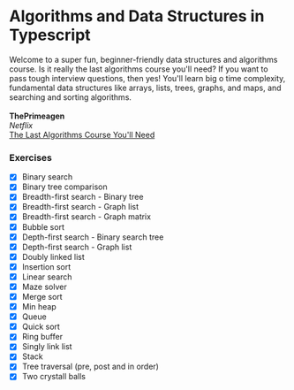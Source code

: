# Algorithms and Data Structures in Typescript

Welcome to a super fun, beginner-friendly data structures and algorithms course. Is it really the last algorithms course you'll need? If you want to pass tough interview questions, then yes! You'll learn big o time complexity, fundamental data structures like arrays, lists, trees, graphs, and maps, and searching and sorting algorithms.<br><br>
**ThePrimeagen**<br>
_Netflix_<br>
[The Last Algorithms Course You'll Need](https://frontendmasters.com/courses/algorithms)

### Exercises

- [x] Binary search
- [x] Binary tree comparison
- [x] Breadth-first search - Binary tree
- [x] Breadth-first search - Graph list
- [x] Breadth-first search - Graph matrix
- [x] Bubble sort
- [x] Depth-first search - Binary search tree
- [x] Depth-first search - Graph list
- [x] Doubly linked list
- [x] Insertion sort
- [x] Linear search
- [x] Maze solver
- [x] Merge sort
- [x] Min heap
- [x] Queue
- [x] Quick sort
- [x] Ring buffer
- [x] Singly link list
- [x] Stack
- [x] Tree traversal (pre, post and in order)
- [x] Two crystall balls
